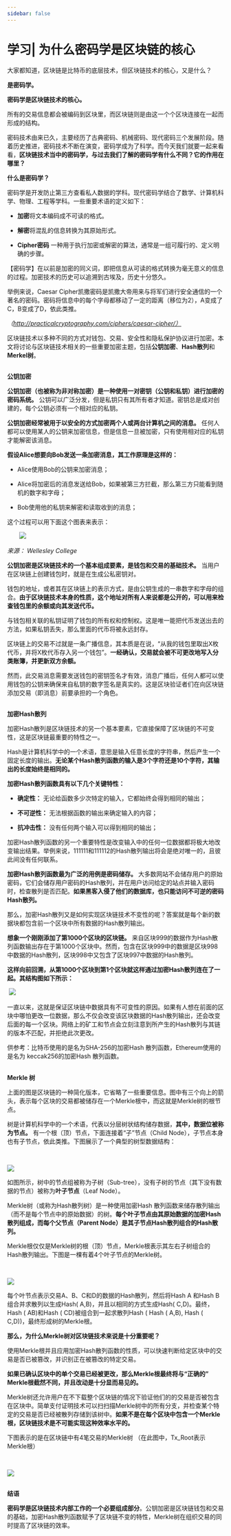 ```yaml
---
sidebar: false
---
```


# 学习| 为什么密码学是区块链的核心

大家都知道，区块链是比特币的底层技术，但区块链技术的核心，又是什么？

**是密码学。**

**密码学是区块链技术的核心。**

所有的交易信息都会被编码到区块里，而区块链则是由这一个个区块连接在一起而形成的结构。

密码技术由来已久，主要经历了古典密码、机械密码、现代密码三个发展阶段。随着历史推进，密码技术不断在演变，密码学成为了科学。而今天我们就要一起来看看，**区块链技术当中的密码学，与过去我们了解的密码学有什么不同？它的作用在哪里？**

**什么是密码学？**  

密码学是开发防止第三方查看私人数据的学科。现代密码学结合了数学、计算机科学、物理、工程等学科。一些重要术语的定义如下：

- **加密**将文本编码成不可读的格式。

- **解密**将混乱的信息转换为其原始形式。

- **Cipher密码** 一种用于执行加密或解密的算法，通常是一组可履行的、定义明确的步骤。

【密码学】在以前是加密的同义词，即把信息从可读的格式转换为毫无意义的信息的过程。加密技术的历史可以追溯到古埃及，历史十分悠久。

举例来说，Caesar Cipher凯撒密码是凯撒大帝用来与将军们进行安全通信的一个著名的密码。密码将信息中的每个字母都移动了一定的距离（移位为2），A变成了C，B变成了D，依此类推。

*（http://practicalcryptography.com/ciphers/caesar-cipher/）*

区块链技术以多种不同的方式对钱包、交易、安全性和隐私保护协议进行加密。本文将讨论与区块链技术相关的一些重要加密主题，包括**公钥加密**、**Hash散列**和**Merkel树**。

## 

**公钥加密**

**公钥加密（也被称为非对称加密）是一种使用一对密钥（公钥和私钥）进行加密的密码系统。** 公钥可以广泛分发，但是私钥只有其所有者才知道。密钥总是成对创建的，每个公钥必须有一个相对应的私钥。

**公钥加密经常被用于以安全的方式加密两个人或两台计算机之间的消息。** 任何人都可以使用某人的公钥来加密信息，但是信息一旦被加密，只有使用相对应的私钥才能解密该消息。

**假设Alice想要向Bob发送一条加密消息，其工作原理是这样的：**

- Alice使用Bob的公钥来加密消息；

- Alice将加密后的消息发送给Bob，如果被第三方拦截，那么第三方只能看到随机的数字和字母；

- Bob使用他的私钥来解密和读取收到的消息；

这个过程可以用下面这个图表来表示：

       ![](./image//17-01.jpg)

*来源： Wellesley College*

**公钥加密是区块链技术的一个基本组成要素，是钱包和交易的基础技术。** 当用户在区块链上创建钱包时，就是在生成公私密钥对。

钱包的地址，或者其在区块链上的表示方式，是由公钥生成的一串数字和字母的组合。**由于区块链技术本身的性质，这个地址对所有人来说都是公开的，可以用来检查钱包里的余额或向其发送代币。** 

与钱包相关联的私钥证明了钱包的所有权和控制权。这是唯一能把代币发送出去的方法，如果私钥丢失，那么里面的代币将被永远封存。

区块链上的交易不过就是一条广播信息，其本质是在说，“从我的钱包里取出X枚代币，并将X枚代币存入另一个钱包”。**一经确认，交易就会被不可更改地写入分类账簿，并更新双方余额。**

然而，此交易消息需要发送钱包的密钥签名才有效，消息广播后，任何人都可以使用钱包的公钥来确保来自私钥的数字签名是真实的。这是区块验证者们在向区块链添加交易（即消息）前要承担的一个角色。

## 

**加密Hash散列**

加密Hash散列是区块链技术的另一个基本要素，它直接保障了区块链的不可变性，这是区块链最重要的特性之一。

Hash是计算机科学中的一个术语，意思是输入任意长度的字符串，然后产生一个固定长度的输出。**无论某个Hash散列函数的输入是3个字符还是10个字符，其输出的长度始终是相同的。**

**加密Hash散列函数具有以下几个关键特性：**

- **确定性：** 无论给函数多少次特定的输入，它都始终会得到相同的输出；

- **不可逆性：** 无法根据函数的输出来确定输入的内容；

- **抗冲击性：** 没有任何两个输入可以得到相同的输出；

加密Hash散列函数的另一个重要特性是改变输入中的任何一位数据都将极大地改变输出结果。举例来说，111111和111112的Hash散列输出将会是绝对唯一的，且彼此间没有任何联系。

**加密Hash散列函数最为广泛的用例是密码储存。** 大多数网站不会储存用户的原始密码，它们会储存用户密码的Hash散列，并在用户访问给定的站点并输入密码时，检查散列是否匹配。**如果黑客入侵了他们的数据库，也只能访问不可逆的密码Hash散列。**

那么，加密Hash散列又是如何实现区块链技术不变性的呢？答案就是每个新的数据块都包含前一个区块中所有数据的Hash散列输出。

**想象一个刚刚添加了第1000个区块的区块链。** 来自区块999的数据作为Hash散列函数输出存在于第1000个区块中。然而，包含在区块999中的数据是区块998中数据的Hash散列，区块998中又包含了区块997中数据的Hash散列。

**这样向前回溯，从第1000个区块到第1个区块就这样通过加密Hash散列连在了一起。其结构图如下所示：**

 ![](./image//17-02.jpg)

一直以来，这就是保证区块链中数据具有不可变性的原因。如果有人想在前面的区块中哪怕更改一位数据，那么不仅会改变该区块数据的Hash散列输出，还会改变后面的每一个区块。网络上的矿工和节点会立刻注意到所产生的Hash散列与其链的版本不匹配，并拒绝此次更改。

供参考：比特币使用的是名为SHA-256的加密Hash 散列函数，Ethereum使用的是名为 keccak256的加密Hash 散列函数。

## 

**Merkle 树**

上面的图是区块链的一种简化版本，它省略了一些重要信息。图中有三个向上的箭头，表示每个区块的交易都被储存在一个Merkle根中，而这就是Merkle树的根节点。

树是计算机科学中的一个术语，代表以分层树状结构储存数据，**其中，数据位被称为节点。** 有一个根（顶）节点，下面连接着“子”节点（Child Node），子节点本身也有子节点，依此类推。下图展示了一个典型的树型数据结构：

      

![](./image//17-03.jpg)

如图所示，树中的节点组被称为子树（Sub-tree），没有子树的节点（其下没有数据的节点）被称为**叶子节点**（Leaf Node）。

Merkle树（或称为Hash散列树）是一种使用加密Hash 散列函数来储存散列输出（而不是每个节点中的原始数据）的树。**每个叶子节点由其原始数据的加密Hash散列组成，而每个父节点（Parent Node）是其子节点Hash散列组合的Hash散列。**

Merkle根仅仅是Merkle树的根（顶）节点，Merkle根表示其左右子树组合的Hash散列输出。下图是一棵有着4个叶子节点的Merkle树。

       

![](./image//17-04.jpg)

每个叶节点表示交易A、B、C和D的数据的Hash散列，然后将Hash A 和Hash B组合并求散列以生成Hash( A,B)，并且以相同的方式生成Hash( C,D)。最终，Hash ( AB)和Hash ( CD)被组合到一起求散列Hash ( Hash ( A,B), Hash ( C,D))，最终形成树的Merkle根。

**那么，为什么Merkle树对区块链技术来说是十分重要呢？**

使用Merkle根并且应用加密Hash散列函数的性质，可以快速判断给定区块中的交易是否已被篡改，并识别正在被篡改的特定交易。

**如果已确认区块中的单个交易已经被更改，那么Merkle根最终将与“正确的” Merkle根截然不同，并且改动是十分显而易见的。**

Merkle树还允许用户在不下载整个区块链的情况下验证他们的的交易是否被包含在区块中。简单支付证明技术可以扫扫描Merkle树中的所有分支，并检查某个特定的交易是否已经被散列存储到该树中。**如果不是在每个区块中包含一个Merkle根，区块链技术是不可能实现这种效率水平的。**

下图表示的是在区块链中有4笔交易的Merkle树 （在此图中，Tx_Root表示Merkle根）

       

![](./image//17-05.jpg)

## 

**结语**

**密码学是区块链技术内部工作的一个必要组成部分**。公钥加密是区块链钱包和交易的基础，加密Hash散列函数赋予了区块链不变的特性，Merkle树在组织交易的同时提高了区块链的效率。
